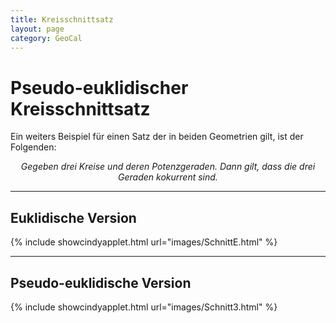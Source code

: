 ```yaml
---
title: Kreisschnittsatz
layout: page
category: GeoCal
---
```


# Pseudo-euklidischer Kreisschnittsatz
Ein weiters Beispiel für einen Satz der in beiden Geometrien gilt, ist der Folgenden:
<div align="center">
<p><i>Gegeben drei Kreise und deren Potenzgeraden. Dann gilt, dass die drei Geraden kokurrent sind.</i></p>
</div>

---

## Euklidische Version


{% include showcindyapplet.html url="images/SchnittE.html" %}





---

## Pseudo-euklidische Version

{% include showcindyapplet.html url="images/Schnitt3.html" %}

